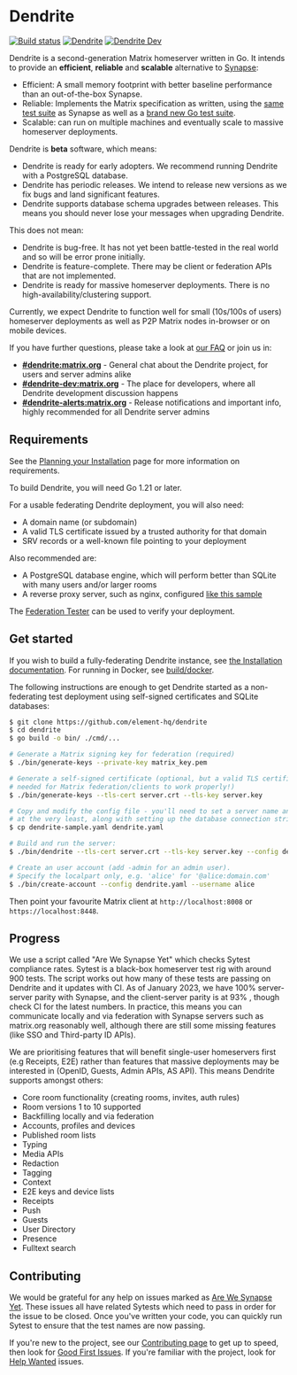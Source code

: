 # Dendrite

[![Build status](https://github.com/element-hq/dendrite/actions/workflows/dendrite.yml/badge.svg?event=push)](https://github.com/element-hq/dendrite/actions/workflows/dendrite.yml) [![Dendrite](https://img.shields.io/matrix/dendrite:matrix.org.svg?label=%23dendrite%3Amatrix.org&logo=matrix&server_fqdn=matrix.org)](https://matrix.to/#/#dendrite:matrix.org) [![Dendrite Dev](https://img.shields.io/matrix/dendrite-dev:matrix.org.svg?label=%23dendrite-dev%3Amatrix.org&logo=matrix&server_fqdn=matrix.org)](https://matrix.to/#/#dendrite-dev:matrix.org)

Dendrite is a second-generation Matrix homeserver written in Go.
It intends to provide an **efficient**, **reliable** and **scalable** alternative to [Synapse](https://github.com/matrix-org/synapse):

- Efficient: A small memory footprint with better baseline performance than an out-of-the-box Synapse.
- Reliable: Implements the Matrix specification as written, using the
  [same test suite](https://github.com/matrix-org/sytest) as Synapse as well as
  a [brand new Go test suite](https://github.com/matrix-org/complement).
- Scalable: can run on multiple machines and eventually scale to massive homeserver deployments.

Dendrite is **beta** software, which means:

- Dendrite is ready for early adopters. We recommend running Dendrite with a PostgreSQL database.
- Dendrite has periodic releases. We intend to release new versions as we fix bugs and land significant features.
- Dendrite supports database schema upgrades between releases. This means you should never lose your messages when upgrading Dendrite.

This does not mean:

- Dendrite is bug-free. It has not yet been battle-tested in the real world and so will be error prone initially.
- Dendrite is feature-complete. There may be client or federation APIs that are not implemented.
- Dendrite is ready for massive homeserver deployments. There is no high-availability/clustering support.

Currently, we expect Dendrite to function well for small (10s/100s of users) homeserver deployments as well as P2P Matrix nodes in-browser or on mobile devices.

If you have further questions, please take a look at [our FAQ](docs/FAQ.md) or join us in:

- **[#dendrite:matrix.org](https://matrix.to/#/#dendrite:matrix.org)** - General chat about the Dendrite project, for users and server admins alike
- **[#dendrite-dev:matrix.org](https://matrix.to/#/#dendrite-dev:matrix.org)** - The place for developers, where all Dendrite development discussion happens
- **[#dendrite-alerts:matrix.org](https://matrix.to/#/#dendrite-alerts:matrix.org)** - Release notifications and important info, highly recommended for all Dendrite server admins

## Requirements

See the [Planning your Installation](https://matrix-org.github.io/dendrite/installation/planning) page for
more information on requirements.

To build Dendrite, you will need Go 1.21 or later.

For a usable federating Dendrite deployment, you will also need:

- A domain name (or subdomain)
- A valid TLS certificate issued by a trusted authority for that domain
- SRV records or a well-known file pointing to your deployment

Also recommended are:

- A PostgreSQL database engine, which will perform better than SQLite with many users and/or larger rooms
- A reverse proxy server, such as nginx, configured [like this sample](https://github.com/element-hq/dendrite/blob/main/docs/nginx/dendrite-sample.conf)

The [Federation Tester](https://federationtester.matrix.org) can be used to verify your deployment.

## Get started

If you wish to build a fully-federating Dendrite instance, see [the Installation documentation](https://matrix-org.github.io/dendrite/installation). For running in Docker, see [build/docker](build/docker).

The following instructions are enough to get Dendrite started as a non-federating test deployment using self-signed certificates and SQLite databases:

```bash
$ git clone https://github.com/element-hq/dendrite
$ cd dendrite
$ go build -o bin/ ./cmd/...

# Generate a Matrix signing key for federation (required)
$ ./bin/generate-keys --private-key matrix_key.pem

# Generate a self-signed certificate (optional, but a valid TLS certificate is normally
# needed for Matrix federation/clients to work properly!)
$ ./bin/generate-keys --tls-cert server.crt --tls-key server.key

# Copy and modify the config file - you'll need to set a server name and paths to the keys
# at the very least, along with setting up the database connection strings.
$ cp dendrite-sample.yaml dendrite.yaml

# Build and run the server:
$ ./bin/dendrite --tls-cert server.crt --tls-key server.key --config dendrite.yaml

# Create an user account (add -admin for an admin user).
# Specify the localpart only, e.g. 'alice' for '@alice:domain.com'
$ ./bin/create-account --config dendrite.yaml --username alice
```

Then point your favourite Matrix client at `http://localhost:8008` or `https://localhost:8448`.

## Progress

We use a script called "Are We Synapse Yet" which checks Sytest compliance rates. Sytest is a black-box homeserver
test rig with around 900 tests. The script works out how many of these tests are passing on Dendrite and it
updates with CI. As of January 2023, we have 100% server-server parity with Synapse, and the client-server parity is at 93% , though check
CI for the latest numbers. In practice, this means you can communicate locally and via federation with Synapse
servers such as matrix.org reasonably well, although there are still some missing features (like SSO and Third-party ID APIs).

We are prioritising features that will benefit single-user homeservers first (e.g Receipts, E2E) rather
than features that massive deployments may be interested in (OpenID, Guests, Admin APIs, AS API).
This means Dendrite supports amongst others:

- Core room functionality (creating rooms, invites, auth rules)
- Room versions 1 to 10 supported
- Backfilling locally and via federation
- Accounts, profiles and devices
- Published room lists
- Typing
- Media APIs
- Redaction
- Tagging
- Context
- E2E keys and device lists
- Receipts
- Push
- Guests
- User Directory
- Presence
- Fulltext search

## Contributing

We would be grateful for any help on issues marked as
[Are We Synapse Yet](https://github.com/element-hq/dendrite/labels/are-we-synapse-yet). These issues
all have related Sytests which need to pass in order for the issue to be closed. Once you've written your
code, you can quickly run Sytest to ensure that the test names are now passing.

If you're new to the project, see our
[Contributing page](https://matrix-org.github.io/dendrite/development/contributing) to get up to speed, then
look for [Good First Issues](https://github.com/element-hq/dendrite/labels/good%20first%20issue). If you're
familiar with the project, look for [Help Wanted](https://github.com/element-hq/dendrite/labels/help-wanted)
issues.

